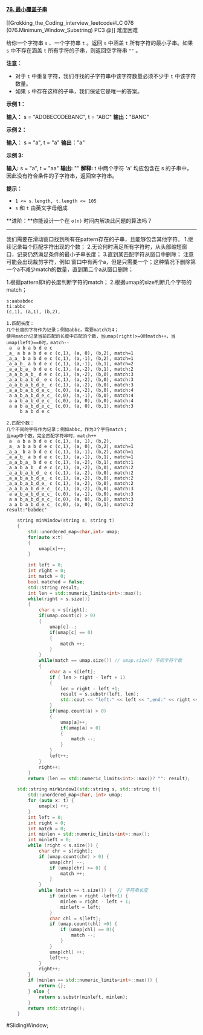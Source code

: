 #### [76. 最小覆盖子串](https://leetcode.cn/problems/minimum-window-substring/)
[[Grokking_the_Coding_interview_leetcode#LC 076 (076.Minimum_Window_Substring) PC3 @]]
难度困难

给你一个字符串 `s` 、一个字符串 `t` 。返回 `s` 中涵盖 `t` 所有字符的最小子串。如果 `s` 中不存在涵盖 `t` 所有字符的子串，则返回空字符串 `""` 。

**注意：**

-   对于 `t` 中重复字符，我们寻找的子字符串中该字符数量必须不少于 `t` 中该字符数量。
-   如果 `s` 中存在这样的子串，我们保证它是唯一的答案。

**示例 1：**

**输入：** s = "ADOBECODEBANC", t = "ABC"
**输出：**"BANC"

**示例 2：**

**输入：** s = "a", t = "a"
**输出：**"a"

**示例 3:**

**输入:** s = "a", t = "aa"
**输出:** ""
**解释:** t 中两个字符 'a' 均应包含在 s 的子串中，
因此没有符合条件的子字符串，返回空字符串。

**提示：**

-   `1 <= s.length, t.length <= 105`
-   `s` 和 `t` 由英文字母组成

**进阶：**你能设计一个在 `o(n)` 时间内解决此问题的算法吗？
---- ----
我们需要在滑动窗口找到所有在pattern存在的子串，且能够包含其他字符。
1.继续记录每个匹配字符出现的个数；
2.无论何时满足所有字符时，从头部缩短窗口，记录仍然满足条件的最小子串长度；
3.直到某匹配字符从窗口中删除；
注意 可能会出现裁剪字符，例如 窗口中有两个a，但是只需要一个；这种情况下删除第一个a不减少match的数量，直到第二个a从窗口删除；

1.根据pattern即t的长度判断字符的match；
2.根据umap的size判断几个字符的match；
```
s:aababdec
ti:abbc
(c,1), (a,1), (b,2),
```

```
1.匹配长度：
几个长度的字符作为记录；例如abbc，需要match为4；
使用match记录当前匹配的长度中匹配的个数，当umap(right)>=0时match++，当umap(left)==0时，match--
 a  a b a b d e c
_a_ a b a b d e c (c,1), (a, 0), (b,2), match=1
_a_a_ b a b d e c (c,1), (a,-1), (b,2), match=1 
_a_a_b_ a b d e c (c,1), (a,-1), (b,1), match=2 
_a_a_b_a_ b d e c (c,1), (a,-2), (b,1), match:2
_a_a_b_a_b_ d e c (c,1), (a,-2), (b,0), match:3
_a_a_b_a_b_d_ e c (c,1), (a,-2), (b,0), match:3
_a_a_b_a_b_d_e_ c (c,1), (a,-2), (b,0), match:3
_a_a_b_a_b_d_e_c_ (c,0), (a,-2), (b,0), match:4
 a a_b_a_b_d_e_c_ (c,0), (a,-1), (b,0), match:4
 a a b_a_b_d_e_c_ (c,0), (a, 0), (b,0), match:4
 a a b a_b_d_e_c_ (c,0), (a, 0), (b,1), match:3
     b a b d e c
```

```
2.匹配个数：
几个不同的字符作为记录；例如abbc，作为3个字符match；
当map中个数，完全匹配字符串时，match++
 a  a b a b d e c (c,1), (a, 1), (b,2),
_a_ a b a b d e c (c,1), (a, 0), (b,2), match=1
_a_a_ b a b d e c (c,1), (a,-1), (b,2), match=1
_a_a_b_ a b d e c (c,1), (a,-1), (b,1), match=1
_a_a_b_a_ b d e c (c,1), (a,-2), (b,1), match:1
_a_a_b_a_b_ d e c (c,1), (a,-2), (b,0), match:2
_a_a_b_a_b_d_ e c (c,1), (a,-2), (b,0), match:2
_a_a_b_a_b_d_e_ c (c,1), (a,-2), (b,0), match:2
_a_a_b_a_b_d_e_ c (c,1), (a,-2), (b,0), match:2
_a_a_b_a_b_d_e_c_ (c,1), (a,-2), (b,0), match:3
 a a_b_a_b_d_e_c_ (c,0), (a,-1), (b,0), match:3
 a a b_a_b_d_e_c_ (c,0), (a, 0), (b,0), match:3
 a a b a_b_d_e_c_ (c,0), (a, 0), (b,1), match:2
result:"babdec"
```

```cpp
    string minWindow(string s, string t) 
    {
        std::unordered_map<char,int> umap;
        for(auto x:t)
        {
            umap[x]++;
        }

        int left = 0;
        int right = 0;
        int match = 0;
        bool matched = false;
        std::string result;
        int len = std::numeric_limits<int>::max();
        while(right < s.size())
        {
            char c = s[right];
            if(umap.count(c) > 0)
            {
                umap[c]--;
                if(umap[c] == 0)
                {
                    match ++;
                }
            }
            while(match == umap.size()) // umap.size() 不同字符个数
            {
                char a = s[left];
                if ( len > right - left + 1)
                {
                    len = right - left +1;
                    result = s.substr(left, len);
                    std::cout << "left:" << left << ",end:" << right << s.substr(left, right-left+1) << std::endl;
                }
                if(umap.count(a) > 0)
                {
                    umap[a]++;
                    if(umap[a] > 0)
                    {
                        match --;
                    }
                }
                left++;
            }
            right++;
        }
        return (len == std::numeric_limits<int>::max()? "": result);
```


```cpp
    std::string minWindow1(std::string s, std::string t){ 
        std::unordered_map<char, int> umap;
        for (auto x: t) {
            umap[x] ++;
        }
        int left = 0;
        int right = 0;
        int match = 0;
        int minlen = std::numeric_limits<int>::max();
        int minleft = 0;
        while (right < s.size()) {
            char chr = s[right];
            if (umap.count(chr) > 0) {
                umap[chr] --;
                if (umap[chr] >= 0) {
                    match ++;
                }
            }
            while (match == t.size()) {  // 字符串长度
                if (minlen > right -left+1) {
                    minlen = right - left + 1;
                    minleft = left;
                }
                char chl = s[left];
                if (umap.count(chl) >0) {
                    if (umap[chl] == 0){
                        match --;
                    }
                }
                umap[chl] ++;
                left++;
            }
            right++;
        }
        if (minlen == std::numeric_limits<int>::max()) {
            return {};
        } else {
            return s.substr(minleft, minlen);
        }
        return std::string();
    }
```
#SlidingWindow;
